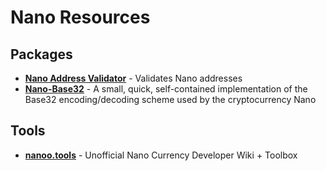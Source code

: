 # Nano Resources

## Packages

* [**Nano Address Validator**](https://github.com/alecrios/nano-address-validator) - Validates Nano addresses
* [**Nano-Base32**](https://github.com/termhn/nano-base32) - A small, quick, self-contained implementation of the Base32 encoding/decoding scheme used by the cryptocurrency Nano

## Tools

* [**nanoo.tools**](https://nanoo.tools/) - Unofficial Nano Currency Developer Wiki + Toolbox
